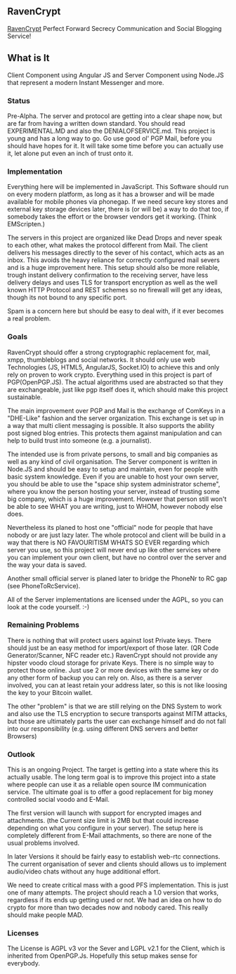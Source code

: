 ## RavenCrypt

[RavenCrypt](http://ravencrypt.net/) Perfect Forward Secrecy Communication and Social Blogging Service!

## What is It

Client Component using Angular JS and Server Component using Node.JS that represent a modern Instant Messenger and more.

### Status

Pre-Alpha. The server and protocol are getting into a clear shape now, but are far from having a written down standard.
You should read EXPERIMENTAL.MD and also the DENIALOFSERVICE.md. This project is young and has a long way to go.
Go use good ol' PGP Mail, before you should have hopes for it. It will take some time before you can actually use it,
let alone put even an inch of trust onto it.

### Implementation

Everything here will be implemented in JavaScript. This Software should run on every modern platform, as long as it has a browser
and will be made available for mobile phones via phonegap. If we need secure key stores and external key storage devices later,
there is (or will be) a way to do that too, if somebody takes the effort or the browser vendors get it working. (Think EMScripten.)

The servers in this project are organized like Dead Drops and never speak to each other, what makes the protocol different from Mail.
The client delivers his messages directly to the sever of his contact, which acts as an inbox.
This avoids the heavy reliance for correctly configured mail severs and is a huge improvement here. This setup should also be more reliable,
trough instant delivery confirmation to the receiving server, have less delivery delays and uses TLS for transport encryption
as well as the well known HTTP Protocol and REST schemes so no firewall will get any ideas, though its not bound to any specific port.

Spam is a concern here but should be easy to deal with, if it ever becomes a real problem.

### Goals

RavenCrypt should offer a strong cryptographic replacement for, mail, xmpp, thumbleblogs and social networks.
It should only use web Technologies (JS, HTML5, AngularJS, Socket.IO) to achieve this and only rely on proven to work crypto.
Everything used in this project is part of PGP(OpenPGP.JS). The actual algorithms used are abstracted so
that they are exchangeable, just like pgp itself does it, which should make this project sustainable.

The main improvement over PGP and Mail is the exchange of ComKeys in a "DHE-Like" fashion and the server organization.
This exchange is set up in a way that multi client messaging is possible. It also supports the ability post signed blog entries.
This protects them against manipulation and can help to build trust into someone (e.g. a journalist).

The intended use is from private persons, to small and big companies as well as any kind of civil organisation.
The Server component is written in Node.JS and should be easy to setup and maintain, even for people with basic system knowledge.
Even if you are unable to host your own server, you should be able to use the "space ship system administrator scheme",
where you know the person hosting your server, instead of trusting some big company, which is a huge improvement.
However that person still won't be able to see WHAT you are writing, just to WHOM, however nobody else does.

Nevertheless its planed to host one "official" node for people that have nobody or are just lazy later.
The whole protocol and client will be build in a way that there is NO FAVOURITISM WHATS SO EVER regarding which server you use,
so this project will never end up like other services where you can implement your own client,
but have no control over the server and the way your data is saved.

Another small official server is planed later to bridge the PhoneNr to RC gap (see PhoneToRcService).

All of the Server implementations are licensed under the AGPL, so you can look at the code yourself. :-)

### Remaining Problems

There is nothing that will protect users against lost Private keys. There should just be an easy method for import/export of those later.
(QR Code Generator/Scanner, NFC reader etc.) RavenCrypt should not provide any hipster voodo cloud storage for private Keys.
There is no simple way to protect those online. Just use 2 or more devices with the same key or do any other form of backup you can rely on.
Also, as there is a server involved, you can at least retain your address later, so this is not like loosing the key to your Bitcoin wallet.

The other "problem" is that we are still relying on the DNS System to work and also use the TLS encryption to secure transports against MITM attacks,
but those are ultimately parts the user can exchange himself and do not fall into our responsibility (e.g. using different DNS servers and better Browsers)

### Outlook

This is an ongoing Project. The target is getting into a state where this its actually usable.
The long term goal is to improve this project into a state where people can use it as a reliable open source IM communication service.
The ultimate goal is to offer a good replacement for big money controlled social voodo and E-Mail.

The first version will launch with support for encrypted images and attachments.
(the Current size limit is 2MB but that could increase depending on what you configure in your server).
The setup here is completely different from E-Mail attachments, so there are none of the usual problems involved.

In later Versions it should be fairly easy to establish web-rtc connections. The current organisation of sever and
clients should allows us to implement audio/video chats without any huge additional effort.

We need to create critical mass with a good PFS implementation. This is just one of many attempts.
The project should reach a 1.0 version that works, regardless if its ends up getting used or not.
We had an idea on how to do crypto for more than two decades now and nobody cared. This really should make people MAD.

### Licenses

The License is AGPL v3 vor the Sever and LGPL v2.1 for the Client, which is inherited from OpenPGP.Js. Hopefully this setup makes sense for everybody.

